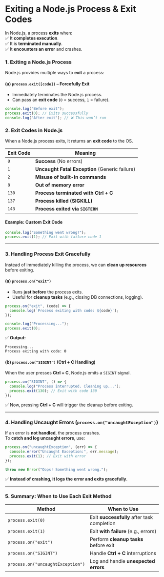 # **Exiting a Node.js Process & Exit Codes**

In Node.js, a process **exits** when:  
✅ It **completes execution**.  
✅ It is **terminated manually**.  
✅ It **encounters an error** and crashes.

### **1. Exiting a Node.js Process**

Node.js provides multiple ways to **exit** a process:

#### **(a) `process.exit([code])` – Forcefully Exit**

- Immediately terminates the Node.js process.
- Can pass an **exit code** (`0` = success, `1` = failure).

```js
console.log("Before exit");
process.exit(0); // Exits successfully
console.log("After exit"); // ❌ This won’t run
```

### **2. Exit Codes in Node.js**

When a Node.js process exits, it returns an **exit code** to the OS.

| Exit Code | Meaning                                        |
| --------- | ---------------------------------------------- |
| `0`       | **Success** (No errors)                        |
| `1`       | **Uncaught Fatal Exception** (Generic failure) |
| `2`       | **Misuse of built-in commands**                |
| `8`       | **Out of memory error**                        |
| `130`     | **Process terminated with Ctrl + C**           |
| `137`     | **Process killed (SIGKILL)**                   |
| `143`     | **Process exited via `SIGTERM`**               |

#### **Example: Custom Exit Code**

```js
console.log("Something went wrong!");
process.exit(1); // Exit with failure code 1
```

---

### **3. Handling Process Exit Gracefully**

Instead of immediately killing the process, we can **clean up resources** before exiting.

#### **(a) `process.on("exit")`**

- Runs **just before** the process exits.
- Useful for **cleanup tasks** (e.g., closing DB connections, logging).

```js
process.on("exit", (code) => {
  console.log(`Process exiting with code: ${code}`);
});

console.log("Processing...");
process.exit(0);
```

✅ **Output:**

```
Processing...
Process exiting with code: 0
```

#### **(b) `process.on("SIGINT")` (Ctrl + C Handling)**

When the user presses **Ctrl + C**, Node.js emits a `SIGINT` signal.

```js
process.on("SIGINT", () => {
  console.log("Process interrupted. Cleaning up...");
  process.exit(130); // Exit with code 130
});
```

✅ Now, pressing **Ctrl + C** will trigger the cleanup before exiting.

---

### **4. Handling Uncaught Errors (`process.on("uncaughtException")`)**

If an error is **not handled**, the process crashes.  
To **catch and log uncaught errors**, use:

```js
process.on("uncaughtException", (err) => {
  console.error("Uncaught Exception:", err.message);
  process.exit(1); // Exit with error
});

throw new Error("Oops! Something went wrong.");
```

✅ **Instead of crashing, it logs the error and exits gracefully**.

---

### **5. Summary: When to Use Each Exit Method**

| Method                            | When to Use                                 |
| --------------------------------- | ------------------------------------------- |
| `process.exit(0)`                 | Exit **successfully** after task completion |
| `process.exit(1)`                 | Exit **with failure** (e.g., errors)        |
| `process.on("exit")`              | Perform **cleanup tasks** before exit       |
| `process.on("SIGINT")`            | Handle **Ctrl + C** interruptions           |
| `process.on("uncaughtException")` | Log and handle **unexpected errors**        |
